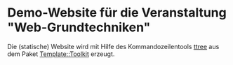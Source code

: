 # Demo-Website für die Veranstaltung "Web-Grundtechniken"

Die (statische) Website wird mit Hilfe des Kommandozeilentools [ttree](http://www.template-toolkit.org/docs/tools/index.html#section_ttree) aus dem Paket [Template::Toolkit](http://www.template-toolkit.org/) erzeugt.
